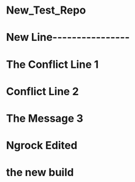 # New_Test_Repo
# New Line----------------
# The Conflict Line 1
# Conflict Line 2
# The Message 3
# Ngrock Edited
# the new build

